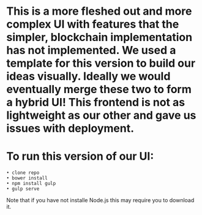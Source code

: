 # This is a more fleshed out and more complex UI with features that the simpler, blockchain implementation has not implemented. We used a template for this version to build our ideas visually. Ideally we would eventually merge these two to form a hybrid UI! This frontend is not as lightweight as our other and gave us issues with deployment.

# To run this version of our UI: 
    • clone repo 
    • bower install
    • npm install gulp
    • gulp serve
        
Note that if you have not installe Node.js this may require you to download it.
